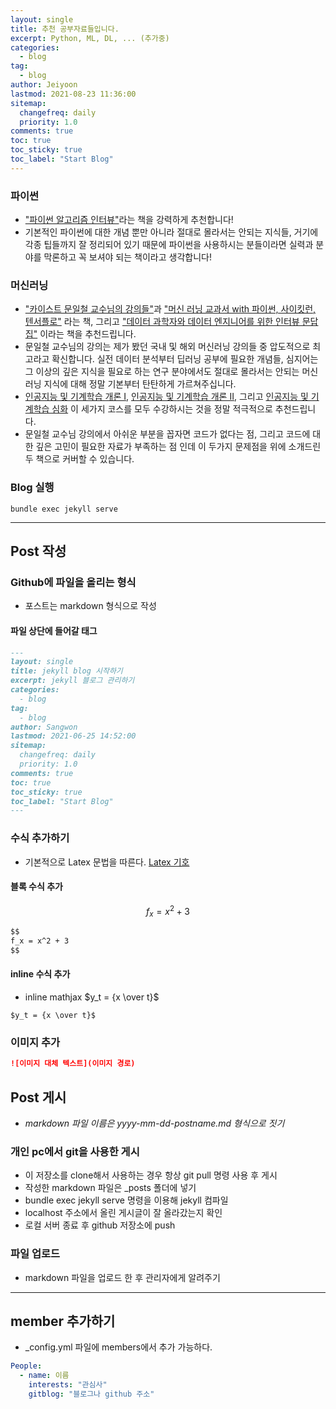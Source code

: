 ```yaml
---
layout: single
title: 추천 공부자료들입니다.
excerpt: Python, ML, DL, ... (추가중) 
categories:
  - blog
tag:
  - blog
author: Jeiyoon
lastmod: 2021-08-23 11:36:00
sitemap:
  changefreq: daily
  priority: 1.0
comments: true
toc: true
toc_sticky: true
toc_label: "Start Blog"
---
```


### 파이썬

- ["파이썬 알고리즘 인터뷰"](https://github.com/onlybooks/algorithm-interview)라는 책을 강력하게 추천합니다! 
- 기본적인 파이썬에 대한 개념 뿐만 아니라 절대로 몰라서는 안되는 지식들, 거기에 각종 팁들까지 잘 정리되어 있기 때문에 파이썬을 사용하시는 분들이라면 실력과 분야를 막론하고 꼭 보셔야 되는 책이라고 생각합니다!


### 머신러닝

- ["카이스트 문일철 교수님의 강의들"](https://kooc.kaist.ac.kr/)과 ["머신 러닝 교과서 with 파이썬, 사이킷런, 텐서플로"](https://github.com/gilbutITbook/080223) 라는 책, 그리고 ["데이터 과학자와 데이터 엔지니어를 위한 인터뷰 문답집"](https://jpub.tistory.com/1057) 이라는 책을 추천드립니다.
- 문일철 교수님의 강의는 제가 봤던 국내 및 해외 머신러닝 강의들 중 압도적으로 최고라고 확신합니다. 실전 데이터 분석부터 딥러닝 공부에 필요한 개념들, 심지어는 그 이상의 깊은 지식을 필요로 하는 연구 분야에서도 절대로 몰라서는 안되는 머신러닝 지식에 대해 정말 기본부터 탄탄하게 가르쳐주십니다. 
- [인공지능 및 기계학습 개론 I](https://kaist.edwith.org/machinelearning1_17), [인공지능 및 기계학습 개론 II](https://kaist.edwith.org/machinelearning2__17), 그리고 [인공지능 및 기계학습 심화](https://kooc.kaist.ac.kr/aiml-adv) 이 세가지 코스를 모두 수강하시는 것을 정말 적극적으로 추천드립니다.   
- 문일철 교수님 강의에서 아쉬운 부분을 꼽자면 코드가 없다는 점, 그리고 코드에 대한 깊은 고민이 필요한 자료가 부족하는 점 인데 이 두가지 문제점을 위에 소개드린 두 책으로 커버할 수 있습니다.


### Blog 실행

```terminal
bundle exec jekyll serve
```

---

## Post 작성

### Github에 파일을 올리는 형식

- 포스트는 markdown 형식으로 작성

#### 파일 상단에 들어갈 태그

```markdown
---
layout: single
title: jekyll blog 시작하기
excerpt: jekyll 블로그 관리하기
categories:
  - blog
tag:
  - blog
author: Sangwon
lastmod: 2021-06-25 14:52:00
sitemap:
  changefreq: daily
  priority: 1.0
comments: true
toc: true
toc_sticky: true
toc_label: "Start Blog"
---
```

### 수식 추가하기

- 기본적으로 Latex 문법을 따른다. [Latex 기호](https://ko.wikipedia.org/wiki/%EC%9C%84%ED%82%A4%EB%B0%B1%EA%B3%BC:TeX_%EB%AC%B8%EB%B2%95)

#### 블록 수식 추가

$$
f_x = x^2 + 3
$$

```markdown
$$
f_x = x^2 + 3
$$
```

#### inline 수식 추가

- inline mathjax $y_t = {x \over t}$

```
$y_t = {x \over t}$
```

### 이미지 추가

```markdown
![이미지 대체 텍스트](이미지 경로)
```

## Post 게시

- _markdown 파일 이름은 yyyy-mm-dd-postname.md 형식으로 짓기_

### 개인 pc에서 git을 사용한 게시

- 이 저장소를 clone해서 사용하는 경우 항상 git pull 명령 사용 후 게시
- 작성한 markdown 파일은 \_posts 폴더에 넣기
- bundle exec jekyll serve 명령을 이용해 jekyll 컴파일
- localhost 주소에서 올린 게시글이 잘 올라갔는지 확인
- 로컬 서버 종료 후 github 저장소에 push

### 파일 업로드

- markdown 파일을 업로드 한 후 관리자에게 알려주기

---

## member 추가하기

- \_config.yml 파일에 members에서 추가 가능하다.

```yaml
People:
  - name: 이름
    interests: "관심사"
    gitblog: "블로그나 github 주소"
```
